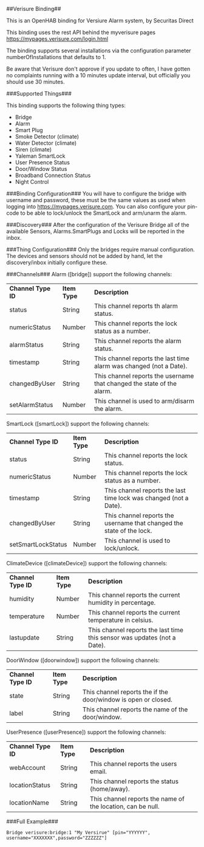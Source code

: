 ##Verisure Binding##

This is an OpenHAB binding for Versiure Alarm system, by Securitas Direct

This binding uses the rest API behind the myverisure pages https://mypages.verisure.com/login.html

The binding supports several installations via the configuration parameter numberOfInstallations that defaults to 1.

Be aware that Verisure don't approve if you update to often, I have gotten no complaints running with a 10 minutes update interval, but officially you should use 30 minutes.

###Supported Things###

This binding supports the following thing types:

* Bridge
* Alarm
* Smart Plug
* Smoke Detector (climate) 
* Water Detector (climate)
* Siren (climate)
* Yaleman SmartLock
* User Presence Status
* Door/Window Status
* Broadband Connection Status
* Night Control

###Binding Configuration###
You will have to configure the bridge with username and password, these must be the same values as used when logging into https://mypages.verisure.com. You can also configure your pin-code to be able to lock/unlock the SmartLock and arm/unarm the alarm.

###Discovery###
After the configuration of the Verisure Bridge all of the available Sensors, Alarms.SmartPlugs and Locks will be reported in the inbox.

###Thing Configuration###
Only the bridges require manual configuration. The devices and sensors should not be added by hand, let the discovery/inbox initially configure these.

###Channels###
Alarm ([bridge]) support the following channels:

<table>
<tr><td><b>Channel Type ID</b></td> <td><b>Item Type</b></td> <td><b>Description</b></td> </tr>
<tr><td>status</td><td>String</td><td>This channel reports th alarm status.</td></tr>
<tr><td>numericStatus</td><td>Number</td><td>This channel reports the lock status as a number.</td></tr>
<tr><td>alarmStatus</td><td>String</td><td>This channel reports the alarm status.</td></tr>
<tr><td>timestamp</td><td>String</td><td>This channel reports the last time alarm was changed (not a Date).</td></tr>
<tr><td>changedByUser</td><td>String</td><td>This channel reports the username that changed the state of the alarm.</td></tr>
<tr><td>setAlarmStatus</td><td>Number</td><td>This channel is used to arm/disarm the alarm.</td></tr>
</table>

SmartLock ([smartLock]) support the following channels:

<table>
<tr><td><b>Channel Type ID</b></td> <td><b>Item Type</b></td> <td><b>Description</b></td> </tr>
<tr><td>status</td><td>String</td><td>This channel reports the lock status.</td></tr>
<tr><td>numericStatus</td><td>Number</td><td>This channel reports the lock status as a number.</td></tr>
<tr><td>timestamp</td><td>String</td><td>This channel reports the last time lock was changed (not a Date).</td></tr>
<tr><td>changedByUser</td><td>String</td><td>This channel reports the username that changed the state of the lock.</td></tr>
<tr><td>setSmartLockStatus</td><td>Number</td><td>This channel is used to lock/unlock.</td></tr>
</table>

ClimateDevice ([climateDevice]) support the following channels:
 
<table>
<tr><td><b>Channel Type ID</b></td> <td><b>Item Type</b></td> <td><b>Description</b></td> </tr>
<tr><td>humidity</td><td>Number</td><td>This channel reports the current humidity in percentage.</td></tr>
<tr><td>temperature</td><td>Number</td><td>This channel reports the current temperature in celsius.</td></tr>
<tr><td>lastupdate</td><td>String</td><td>This channel reports the last time this sensor was updates (not a Date).</td></tr>
</table>

DoorWindow ([doorwindow]) support the following channels:
 
<table>
<tr><td><b>Channel Type ID</b></td> <td><b>Item Type</b></td> <td><b>Description</b></td> </tr>
<tr><td>state</td><td>String</td><td>This channel reports the if the door/window is open or closed.</td></tr>
<tr><td>label</td><td>String</td><td>This channel reports the name of the door/window.</td></tr>
</table>

UserPresence ([userPresence]) support the following channels:
 
<table>
<tr><td><b>Channel Type ID</b></td> <td><b>Item Type</b></td> <td><b>Description</b></td> </tr>
<tr><td>webAccount</td><td>String</td><td>This channel reports the users email.</td></tr>
<tr><td>locationStatus</td><td>String</td><td>This channel reports the status (home/away).</td></tr>
<tr><td>locationName</td><td>String</td><td>This channel reports the name of the location, can be null.</td></tr>
</table>
###Full Example###

```
Bridge verisure:bridge:1 "My Versirue" [pin="YYYYYY", username="XXXXXXX",password="ZZZZZZ"]
```